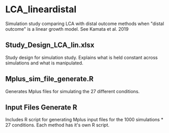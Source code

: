 # LCA_lineardistal
Simulation study comparing LCA with distal outcome methods when "distal outcome" is a linear growth model. See Kamata et al. 2019 

## Study_Design_LCA_lin.xlsx 
Study design for simulation study. Explains what is held constant across simulations and what is manipulated. 

## Mplus_sim_file_generate.R 
Generates Mplus files for simulating the 27 different conditions.

## Input Files Generate R
Includes R script for generating Mplus input files for the 1000 simulations * 27 conditions. Each method has it's own R script. 
